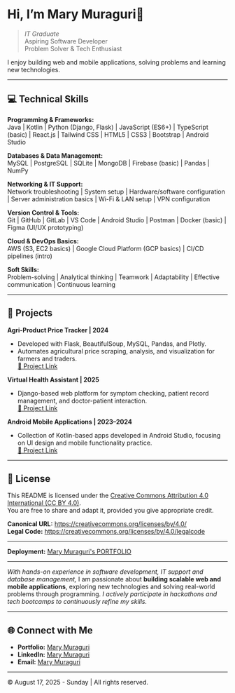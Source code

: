 # Hi, I’m Mary Muraguri👋
> *IT Graduate*  
> Aspiring Software Developer  
> Problem Solver & Tech Enthusiast

I enjoy building web and mobile applications, solving problems and learning new technologies.

---  
## 💻 Technical Skills

**Programming & Frameworks:**  
Java | Kotlin | Python (Django, Flask) | JavaScript (ES6+) | TypeScript (basic) | React.js | Tailwind CSS | HTML5 | CSS3 | Bootstrap | Android Studio  

**Databases & Data Management:**  
MySQL | PostgreSQL | SQLite | MongoDB | Firebase (basic) | Pandas | NumPy  

**Networking & IT Support:**  
Network troubleshooting | System setup | Hardware/software configuration | Server administration basics | Wi-Fi & LAN setup | VPN configuration  

**Version Control & Tools:**  
Git | GitHub | GitLab | VS Code | Android Studio | Postman | Docker (basic) | Figma (UI/UX prototyping)  

**Cloud & DevOps Basics:**  
AWS (S3, EC2 basics) | Google Cloud Platform (GCP basics) | CI/CD pipelines (intro)  

**Soft Skills:**  
Problem-solving | Analytical thinking | Teamwork | Adaptability | Effective communication | Continuous learning  

---  
## 🚀 Projects  
**Agri-Product Price Tracker | 2024**  
- Developed with Flask, BeautifulSoup, MySQL, Pandas, and Plotly.  
- Automates agricultural price scraping, analysis, and visualization for farmers and traders.  
[🔗 Project Link](https://github.com/marymuraguri/Agri-Product-Price-Tracker)

**Virtual Health Assistant | 2025**  
- Django-based web platform for symptom checking, patient record management, and doctor-patient interaction.  
[🔗 Project Link](https://github.com/marymuraguri/Virtual-Health-Assistant)

**Android Mobile Applications | 2023–2024**  
- Collection of Kotlin-based apps developed in Android Studio, focusing on UI design and mobile functionality practice.  
[🔗 Project Link](https://github.com/marymuraguri/Android-Mini-Apps)

---  
## 📄 License

This README is licensed under the [Creative Commons Attribution 4.0 International (CC BY 4.0)](https://creativecommons.org/licenses/by/4.0/).  
You are free to share and adapt it, provided you give appropriate credit.

**Canonical URL:** https://creativecommons.org/licenses/by/4.0/  
**Legal Code:** https://creativecommons.org/licenses/by/4.0/legalcode

---  
**Deployment:** [Mary Muraguri's PORTFOLIO](https://marymuraguri.github.io/marymuraguri/)

---   
*With hands-on experience in software development, IT support and database management,* I am passionate about **building scalable web and mobile applications**, exploring new technologies and solving real-world problems through programming. *I actively participate in hackathons and tech bootcamps to continuously refine my skills.*

---   
## 🌐 Connect with Me

- **Portfolio:** [Mary Muraguri](https://marymuraguri.github.io/marymuraguri/)  
- **LinkedIn:** [Mary Muraguri](https://www.linkedin.com/in/marymuraguri/)  
- **Email:**  [Mary Muraguri](mailto:marymuraguri27@gmail.com)

---  
&copy; August 17, 2025 - Sunday | All rights reserved.
